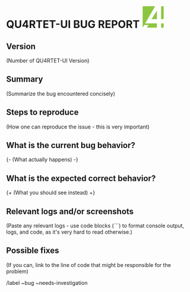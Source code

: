# QU4RTET-UI BUG REPORT ![alt text](./icon.png "Title Text")



## Version

(Number of QU4RTET-UI Version)

## Summary

(Summarize the bug encountered concisely)

## Steps to reproduce

(How one can reproduce the issue - this is very important)

## What is the current bug behavior?
{- 
    (What actually happens)
-}
## What is the expected correct behavior?
{+ 
(What you should see instead)
+}
## Relevant logs and/or screenshots

(Paste any relevant logs - use code blocks (```) to format console output, logs, and code, as
it's very hard to read otherwise.)

## Possible fixes

(If you can, link to the line of code that might be responsible for the problem)

/label ~bug ~needs-investigation
